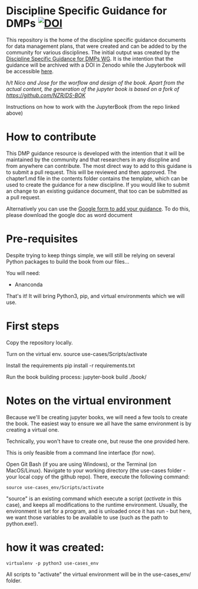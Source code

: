 # Discipline Specific Guidance for DMPs  [![DOI](https://zenodo.org/badge/588616188.svg)](https://zenodo.org/badge/latestdoi/588616188) <br>
This repository is the home of the discipline specific guidance documents for data management plans, that were created and can be added to by the community for various disciplines. The initial output was created by the [Discipline Specific Guidance for DMPs WG](https://www.rd-alliance.org/groups/discipline-specific-guidance-data-management-plans-wg "RDA Working Group page"). It is the intention that the guidance will be archived with a DOI in Zenodo while the Jupyterbook will be accessible [here](https://santoshilam.github.io/Discipline_Specific_Guidance_for_DMPs/). 

_h/t Nico and Jose for the worflow and design of the book. Apart from the actual content, the generation of the jupyter book is based on a fork of https://github.com/NZR/DS-BOK_


Instructions on how to work with the JupyterBook (from the repo linked above)

# How to contribute

This DMP guidance resource is developed with the intention that it will be maintained by the community and that researchers in any discpline and from anywhere can contribute. The most direct way to add to this guidane is to submit a pull request. This will be reviewed and then approved. The chapter1.md file in the contents folder contains the template, which can be used to create the guidance for a new discipline. If you would like to submit an change to an existing guidance document, that too can be submitted as a pull request.

Alternatively you can use the [Google form to add your guidance](https://forms.gle/CxNsq79cqBYCmaF9A). To do this, please download the google doc as word document 

# Pre-requisites

Despite trying to keep things simple, we will still be relying on several Python packages to build the book from our files... 

You will need: 
- Ananconda 

That's it! It will bring Python3, pip, and virtual environments which we will use.

# First steps

Copy the repository locally. 

Turn on the virtual env. 
	source use-cases/Scripts/activate

Install the requirements
	pip install -r requirements.txt
 
Run the book building process: 
	jupyter-book build ./book/



# Notes on the virtual environment

Because we'll be creating jupyter books, we will need a few tools to create the book. The easiest way to ensure we all have the same environment is by creating a virtual one. 

Technically, you won't have to create one, but reuse the one provided here. 

This is only feasible from a command line interface (for now). 

Open Git Bash (if you are using Windows), or the Terminal (on MacOS/Linux). Navigate to your working directory (the use-cases folder - your local copy of the github repo).
There, execute the following command: 
	
	source use-cases_env/Scripts/activate

"source" is an existing command which execute a script (_activate_ in this case), and keeps all modifications to the runtime environment. 
Usually, the environment is set for a program, and is unloaded once it has run - but here, we want those variables to be available to use (such as the path to python.exe!).



# how it was created: 
 
	virtualenv -p python3 use-cases_env

All scripts to "activate" the virtual environment will be in the use-cases_env/ folder. 


